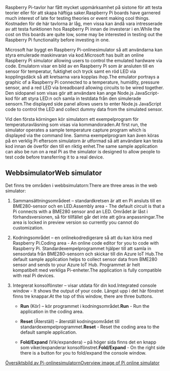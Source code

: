 <span data-ttu-id="a183d-101">Raspberry Pi-tavlor har fått mycket uppmärksamhet på sistone för att testa teorier eller för att skapa häftiga saker.</span><span class="sxs-lookup"><span data-stu-id="a183d-101">Raspberry Pi boards have garnered much interest of late for testing theories or event making cool things.</span></span> <span data-ttu-id="a183d-102">Kostnaden för de här tavlorna är låg, men vissa kan ändå vara intresserade av att testa funktionen hos Raspberry Pi innan de investerar i en.</span><span class="sxs-lookup"><span data-stu-id="a183d-102">While the cost on this boards are quite low, some may be interested in testing out the Raspberry Pi functionality before investing in one.</span></span>

<span data-ttu-id="a183d-103">Microsoft har byggt en Raspberry Pi-onlinesimulator så att användarna kan styra emulerade maskinvaran via kod.</span><span class="sxs-lookup"><span data-stu-id="a183d-103">Microsoft has built an online Raspberry Pi simulator allowing users to control the emulated hardware via code.</span></span> <span data-ttu-id="a183d-104">Emulatorn visar en bild av en Raspberry Pi som är ansluten till en sensor för temperatur, fuktighet och tryck samt en röd LED via kopplingsdäck så att kretsarna vara kopplas ihop.</span><span class="sxs-lookup"><span data-stu-id="a183d-104">The emulator portrays a graphic of a Raspberry Pi connected to a temperature, humidity, pressure sensor, and a red LED via breadboard allowing circuits to be wired together.</span></span> <span data-ttu-id="a183d-105">Den sidopanel som visas gör att användare kan ange Node.js JavaScript-kod för att styra LED:n och samla in testdata från den simulerade sensorn.</span><span class="sxs-lookup"><span data-stu-id="a183d-105">The displayed side panel allows users to enter Node.js JavaScript code to control the LED and collect dummy data from the simulated sensor.</span></span>

<span data-ttu-id="a183d-106">Vid den första körningen kör simulatorn ett exempelprogram för temperaturavläsning som visas via kommandoraden.</span><span class="sxs-lookup"><span data-stu-id="a183d-106">At first run, the simulator operates a sample temperature capture program which is displayed via the command line.</span></span> <span data-ttu-id="a183d-107">Samma exempelprogram kan även köras på en verklig Pi eftersom simulatorn är utformad så att användare kan testa kod innan de överför den till en riktig enhet.</span><span class="sxs-lookup"><span data-stu-id="a183d-107">The same sample application can also be run on a real Pi as the simulator is designed to allow people to test code before transferring it to a real device.</span></span>

## <a name="web-simulator"></a><span data-ttu-id="a183d-108">Webbsimulator</span><span class="sxs-lookup"><span data-stu-id="a183d-108">Web simulator</span></span>

<span data-ttu-id="a183d-109">Det finns tre områden i webbsimulatorn:</span><span class="sxs-lookup"><span data-stu-id="a183d-109">There are three areas in the web simulator:</span></span>

1.  <span data-ttu-id="a183d-110">Sammansättningsområdeet – standardkretsen är att en Pi ansluts till en BME280-sensor och en LED.</span><span class="sxs-lookup"><span data-stu-id="a183d-110">Assembly area - The default circuit is that a Pi connects with a BME280 sensor and an LED.</span></span> <span data-ttu-id="a183d-111">Området är låst i förhandsversionen, så för tillfället går det inte att göra anpassningar.</span><span class="sxs-lookup"><span data-stu-id="a183d-111">The area is locked in preview version so currently you cannot do customization.</span></span>

2.  <span data-ttu-id="a183d-112">Kodningsområdet – en onlinekodredigerare så att du kan köra med Raspberry Pi.</span><span class="sxs-lookup"><span data-stu-id="a183d-112">Coding area - An online code editor for you to code with Raspberry Pi.</span></span> <span data-ttu-id="a183d-113">Standardexempelprogrammet hjälper till att samla in sensordata från BME280-sensorn och skickar till din Azure IoT Hub.</span><span class="sxs-lookup"><span data-stu-id="a183d-113">The default sample application helps to collect sensor data from BME280 sensor and sends to your Azure IoT Hub.</span></span> <span data-ttu-id="a183d-114">Programmet är helt kompatibelt med verkliga Pi-enheter.</span><span class="sxs-lookup"><span data-stu-id="a183d-114">The application is fully compatible with real Pi devices.</span></span>

3.  <span data-ttu-id="a183d-115">Integrerat konsolfönster – visar utdata för din kod.</span><span class="sxs-lookup"><span data-stu-id="a183d-115">Integrated console window - It shows the output of your code.</span></span> <span data-ttu-id="a183d-116">Längst upp i det här fönstret finns tre knappar.</span><span class="sxs-lookup"><span data-stu-id="a183d-116">At the top of this window, there are three buttons.</span></span>

    -   <span data-ttu-id="a183d-117">**Run** (Kör) – kör programmet i kodningsområdet.</span><span class="sxs-lookup"><span data-stu-id="a183d-117">**Run** - Run the application in the coding area.</span></span>

    -   <span data-ttu-id="a183d-118">**Reset** (Återställ) – återställ kodningsområdet till standardexempelprogrammet.</span><span class="sxs-lookup"><span data-stu-id="a183d-118">**Reset** - Reset the coding area to the default sample application.</span></span>

    -   <span data-ttu-id="a183d-119">**Fold/Expand** (Vik/expandera) – på höger sida finns det en knapp som viker/expanderar konsolfönstret.</span><span class="sxs-lookup"><span data-stu-id="a183d-119">**Fold/Expand** - On the right side there is a button for you to fold/expand the console window.</span></span>

[<span data-ttu-id="a183d-120">Översiktsbild av Pi-onlinesimulatorn</span><span class="sxs-lookup"><span data-stu-id="a183d-120">Overview image of Pi online simulator</span></span>](./../media-draft/image1.png)

<!-- Reference links 
-   Online Raspberry Pi Emulator:
    <https://docs.microsoft.com/en-us/azure/iot-hub/iot-hub-raspberry-pi-web-simulator-get-started>

-   <https://azure-samples.github.io/raspberry-pi-web-simulator/#GetStarted>-->

